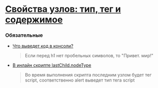 # [Свойства узлов: тип, тег и содержимое](https://learn.javascript.ru/basic-dom-node-properties)

### Обязательные
 
* [Что выведет код в консоли?](https://learn.javascript.ru/task/console-firstchild-innerhtml)
  > Если перед h1 нет пробельных символов, то "Привет. мир!"

* [В инлайн скрипте lastChild.nodeType](https://learn.javascript.ru/task/lastchild-nodetype-inline)
  > Во время выполнения скрипта последним узлом будет тег script, соответственно alert выведет тип тега script
